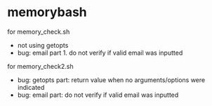 # memorybash
for memory_check.sh
- not using getopts
- bug: email part
       1. do not verify if valid email was inputted
       
for memory_check2.sh
- bug: getopts part: return value when no arguments/options were indicated
- bug: email part: do not verify if valid email was inputted
